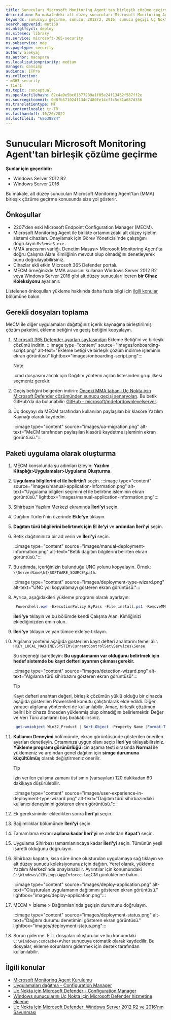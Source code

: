 ```yaml
---
title: Sunucuları Microsoft Monitoring Agent'tan birleşik çözüme geçirme
description: Bu makaledeki alt düzey sunucuları Microsoft Monitoring Agent'tan yeni birleşik çözüme adım adım geçirmeyi öğrenin.
keywords: sunucuyu geçirme, sunucu, 2012r2, 2016, sunucu geçişi Uç Nokta için Microsoft Defender sunucuları, MECM, Microsoft Monitoring Agent, MMA, alt düzey sunucu, birleşik çözüm, UA
search.appverid: met150
ms.mktglfcycl: deploy
ms.sitesec: library
ms.service: microsoft-365-security
ms.subservice: mde
ms.pagetype: security
author: alekyaj
ms.author: macapara
ms.localizationpriority: medium
manager: dansimp
audience: ITPro
ms.collection:
- m365-security
- tier1
ms.topic: conceptual
ms.openlocfilehash: 82c4a9e5bc61377209a1f05e24f13452f587ff2e
ms.sourcegitcommit: 0d8fb571024f134d7480fe14cffc5e31a687d356
ms.translationtype: MT
ms.contentlocale: tr-TR
ms.lasthandoff: 10/20/2022
ms.locfileid: "68638884"
---
```

# <a name="migrating-servers-from-microsoft-monitoring-agent-to-the-unified-solution"></a>Sunucuları Microsoft Monitoring Agent'tan birleşik çözüme geçirme

**Şunlar için geçerlidir:**

- Windows Server 2012 R2
- Windows Server 2016

Bu makale, alt düzey sunucuları Microsoft Monitoring Agent'tan (MMA) birleşik çözüme geçirme konusunda size yol gösterir.

## <a name="prerequisites"></a>Önkoşullar

- 2207'den eski Microsoft Endpoint Configuration Manager (MECM).
- Microsoft Monitoring Agent ile birlikte ortamınızdaki alt düzey işletim sistemi cihazları. Onaylamak için Görev Yöneticisi'nde çalıştığını doğrulayın `MsSenseS.exe` .
- MMA aracısının varlığı. Denetim Masası> Microsoft Monitoring Agent'ta doğru Çalışma Alanı Kimliğinin mevcut olup olmadığını denetleyerek bunu doğrulayabilirsiniz.
- Cihazlar ekli etkin Microsoft 365 Defender portalı.
- MECM örneğinizde MMA aracısını kullanan Windows Server 2012 R2 veya Windows Server 2016 gibi alt düzey sunucuları içeren **bir Cihaz Koleksiyonu** ayarlanır.

Listelenen önkoşulları yükleme hakkında daha fazla bilgi için [ilgili konular](#related-topics) bölümüne bakın.

## <a name="gather-required-files"></a>Gerekli dosyaları toplama

MeCM ile diğer uygulamaları dağıttığınız içerik kaynağına birleştirilmiş çözüm paketini, ekleme betiğini ve geçiş betiğini kopyalayın.

1. [Microsoft 365 Defender ayarları sayfasından](https://sip.security.microsoft.com/preferences2/onboarding) Ekleme Betiği'ni ve birleşik çözümü indirin.
   :::image type="content" source="images/onboarding-script.png" alt-text="Ekleme betiği ve birleşik çözüm indirme işleminin ekran görüntüsü" lightbox="images/onboarding-script.png":::
   > [!Note]
   > .cmd dosyasını almak için Dağıtım yöntemi açılan listesinden grup ilkesi seçmeniz gerekir.
2. Geçiş betiğini belgeden indirin: [Önceki MMA tabanlı Uç Nokta için Microsoft Defender çözümünden sunucu geçişi senaryoları](server-migration.md). Bu betik GitHub'da da bulunabilir: [GitHub - microsoft/mdefordownlevelserver](https://github.com/microsoft/mdefordownlevelserver).
3. Üç dosyayı da MECM tarafından kullanılan paylaşılan bir klasöre Yazılım Kaynağı olarak kaydedin.

   :::image type="content" source="images/ua-migration.png" alt-text="MeCM tarafından paylaşılan klasörü kaydetme işleminin ekran görüntüsü.":::

## <a name="create-the-package-as-an-application"></a>Paketi uygulama olarak oluşturma

1. MECM konsolunda şu adımları izleyin: **Yazılım Kitaplığı>Uygulamalar>Uygulama Oluşturma**.
2. **Uygulama bilgilerini el ile belirtin'i** seçin.
   :::image type="content" source="images/manual-application-information.png" alt-text="Uygulama bilgileri seçimini el ile belirtme işleminin ekran görüntüsü." lightbox="images/manual-application-information.png":::
3. Sihirbazın Yazılım Merkezi ekranında **İleri'yi** seçin.
4. Dağıtım Türleri'nin üzerinde **Ekle'ye** tıklayın.
5. **Dağıtım türü bilgilerini belirtmek için El ile'yi** ve **ardından İleri'yi** seçin.
6. Betik dağıtımınıza bir ad verin ve **İleri'yi** seçin.

   :::image type="content" source="images/manual-deployment-information.png" alt-text="Betik dağıtım bilgilerini belirten ekran görüntüsü.":::
7. Bu adımda, içeriğinizin bulunduğu UNC yolunu kopyalayın. Örnek: `\\ServerName\h$\SOFTWARE_SOURCE\path`.

   :::image type="content" source="images/deployment-type-wizard.png" alt-text="UNC yol kopyalamayı gösteren ekran görüntüsü.":::
  
8. Ayrıca, aşağıdakileri yükleme programı olarak ayarlayın:

     ```powershell
      Powershell.exe -ExecutionPolicy ByPass -File install.ps1 -RemoveMMA <workspace ID> -OnboardingScript .\WindowsDefenderATPOnboardingScript.cmd 
     ```

      **İleri'ye** tıklayın ve bu bölümde kendi Çalışma Alanı Kimliğinizi eklediğinizden emin olun.
9. **İleri'ye** tıklayın ve yan tümce ekle'ye tıklayın.
10. Algılama yöntemi aşağıda gösterilen kayıt defteri anahtarını temel alır.
      `HKEY_LOCAL_MACHINE\SYSTEM\CurrentControlSet\Services\Sense`

      Şu seçeneği işaretleyin: **Bu uygulamanın var olduğunu belirtmek için hedef sistemde bu kayıt defteri ayarının çıkması gerekir.**

      :::image type="content" source="images/detection-wizard.png" alt-text="Algılama türü sihirbazını gösteren ekran görüntüsü":::

      >[!TIP]
      >Kayıt defteri anahtarı değeri, birleşik çözümün yüklü olduğu bir cihazda aşağıda gösterilen Powershell komutu çalıştırılarak elde edildi. Diğer yaratıcı algılama yöntemleri de kullanılabilir. Amaç, birleşik çözümün belirli bir cihaza önceden yüklenmiş olup olmadığını belirlemektir. Değer ve Veri Türü alanlarını boş bırakabilirsiniz.

     ```powershell
      get-wmiobject Win32_Product | Sort-Object -Property Name |Format-Table IdentifyingNumber, Name, LocalPackage -AutoSize 
     ```

11. **Kullanıcı Deneyimi** bölümünde, ekran görüntüsünde gösterilen önerilen ayarları denetleyin. Ortamınıza uygun olanı seçip **İleri'ye** tıklayabilirsiniz. **Yükleme programı görünürlüğü** için aşama testi sırasında **Normal** ile yüklemeniz ve ardından genel dağıtım için **simge durumuna küçültülmüş** olarak değiştirmeniz önerilir.

     >[!TIP]
     >İzin verilen çalışma zamanı üst sınırı (varsayılan) 120 dakikadan 60 dakikaya düşürülebilir.

     :::image type="content" source="images/user-experience-in-deployment-type-wizard.png" alt-text="Dağıtım türü sihirbazındaki kullanıcı deneyimini gösteren ekran görüntüsü.":::

12. Ek gereksinimler ekledikten sonra **İleri'yi** seçin. 
13. Bağımlılıklar bölümünde **İleri'yi** seçin. 
14. Tamamlama ekranı **açılana kadar İleri'yi** ve ardından **Kapat'ı** seçin.
15. Uygulama Sihirbazı tamamlanıncaya kadar **İleri'yi** seçin. Tümünün yeşil işaretli olduğunu doğrulayın.
16. Sihirbazı kapatın, kısa süre önce oluşturulan uygulamaya sağ tıklayın ve alt düzey sunucu koleksiyonunuz için dağıtın. Yerel olarak, yükleme Yazılım Merkezi'nde onaylanabilir. Ayrıntılar için konumundaki `C:\Windows\CCM\Logs\AppEnforce.log`CM günlüklerine bakın.

    :::image type="content" source="images/deploy-application.png" alt-text="Oluşturulan uygulamanın dağıtımını gösteren ekran görüntüsü." lightbox="images/deploy-application.png":::
     
17. MECM > İzleme > Dağıtımları'nda geçişin durumunu doğrulayın.

    :::image type="content" source="images/deployment-status.png" alt-text="Dağıtım durumu denetimini gösteren ekran görüntüsü." lightbox="images/deployment-status.png":::
      
18. Sorun giderme. ETL dosyaları oluşturulur ve bu konumdaki `C:\Windows\ccmcache\#\`her sunucuya otomatik olarak kaydedilir. Bu dosyalar, ekleme sorunlarını gidermek için destek tarafından kullanılabilir.

## <a name="related-topics"></a>İlgili konular

- [Microsoft Monitoring Agent Kurulumu](/services-hub/health/mma-setup)
- [Uygulamaları dağıtma - Configuration Manager](/mem/configmgr/apps/deploy-use/deploy-applications)
- [Uç Nokta için Microsoft Defender - Configuration Manager](/mem/configmgr/protect/deploy-use/defender-advanced-threat-protection)
- [Windows sunucularını Uç Nokta için Microsoft Defender hizmetine ekleme](configure-server-endpoints.md)
- [Uç Nokta için Microsoft Defender: Windows Server 2012 R2 ve 2016'nın Savunması](https://techcommunity.microsoft.com/t5/microsoft-defender-for-endpoint/defending-windows-server-2012-r2-and-2016/ba-p/2783292)
